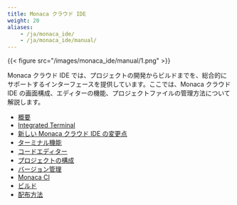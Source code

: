 ```yaml
---
title: Monaca クラウド IDE
weight: 20
aliases: 
    - /ja/monaca_ide/
    - /ja/monaca_ide/manual/
---
```


{{< figure src="/images/monaca_ide/manual/1.png" >}}

Monaca クラウド IDE では、プロジェクトの開発からビルドまでを、総合的にサポートするインターフェースを提供しています。ここでは、Monaca クラウド IDE の画面構成、エディターの機能、プロジェクトファイルの管理方法について解説します。

- [概要](overview)
- [Integrated Terminal](terminal)
- [新しい Monaca クラウド IDE の変更点](changes)
- [ターミナル機能](terminal)
- [コードエディター](code_editor)
- [プロジェクトの構成](dependencies)
- [バージョン管理](version_control)
- [Monaca CI](monaca_ci)
- [ビルド](build)
- [配布方法](deploy)
